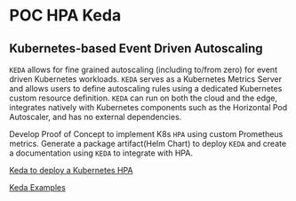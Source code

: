 # POC HPA Keda

## Kubernetes-based Event Driven Autoscaling

`KEDA` allows for fine grained autoscaling (including to/from zero) for event driven Kubernetes workloads. `KEDA` serves as a Kubernetes Metrics Server and allows users to define autoscaling rules using a dedicated Kubernetes custom resource definition.
`KEDA` can run on both the cloud and the edge, integrates natively with Kubernetes components such as the Horizontal Pod Autoscaler, and has no external dependencies.

Develop Proof of Concept to implement K8s `HPA` using custom Prometheus metrics. Generate a package artifact(Helm Chart) to deploy `KEDA` and create a documentation using `KEDA` to integrate with HPA.

[Keda to deploy a Kubernetes HPA](https://sysdig.com/blog/kubernetes-hpa-prometheus/)

[Keda Examples](https://github.com/turbaszek/keda-example)
